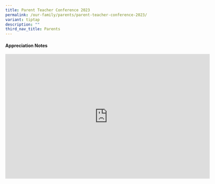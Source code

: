 ```yaml
---
title: Parent Teacher Conference 2023
permalink: /our-family/parents/parent-teacher-conference-2023/
variant: tiptap
description: ""
third_nav_title: Parents
---
```

<h4><strong>Appreciation Notes</strong></h4>
<div class="iframe-wrapper">
<iframe height="389" width="640" allowfullscreen="true" frameborder="0" src="https://docs.google.com/presentation/d/e/2PACX-1vR0XNm6YQWwGhdVzsfXbxVnaY2-XsrqphNBFldGAAfLPhvXdm67aBbwqJn6KxerD0OsHPNzZDXR8d1m/embed?start=true&amp;loop=true&amp;delayms=5000"></iframe>
</div>
<p></p>
